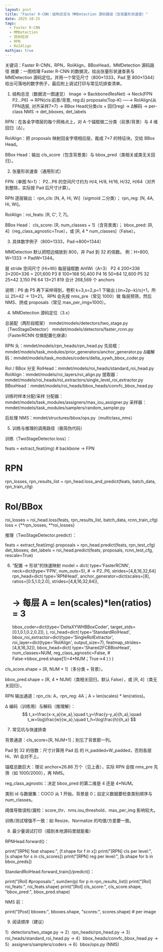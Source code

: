 ```yaml
---
layout: post
title: "Faster R-CNN：结构总览与 MMDetection 源码路径（含张量形状速查）"
date: 2025-10-25
tags:
  - Faster R-CNN
  - MMDetection
  - 目标检测
  - RPN
  - RoIAlign
mathjax: true
---
```

关键词：Faster R-CNN，RPN，RoIAlign，BBoxHead，MMDetection 源码路径
摘要：一图梳理 Faster R-CNN 的数据流，给出张量形状速查表与 MMDetection 源码定位。并用一个常见尺寸（800×1333，Pad 至 800×1344）给出可落地的数字例子，最后附上调试打印与常见坑排查清单。

<!--more-->
1. 结构总览（数据流一图速览）
Image → Backbone(ResNet) → Neck(FPN P2…P6)
                        → RPN(cls:前景/背景, reg:Δ)
                      proposals(Top-K) ──→  RoIAlign(从FPN选层, 对齐采样7×7)
                                           → BBox Head(分类cls + 回归reg)
                                           → Δ解码 → per-class NMS → det_bboxes, det_labels


RPN：在各金字塔层的每个网格点上，对 A 个锚框做二分类（前景/背景）与 4 维回归（Δ）。

RoIAlign：把 proposals 映射回金字塔相应层，裁成 7×7 的特征块，交给 BBox Head。

BBox Head：输出 cls_score（包含背景类）与 bbox_pred（类相关或类无关回归）。

2. 张量形状速查（通用形式）

FPN（单图 N=1）：
P2…P6 的空间尺寸约为 H/4, H/8, H/16, H/32, H/64（对齐到整除，实际按 Pad 后尺寸计算）。

RPN 逐层输出：
rpn_cls: [N, A, Hi, Wi]（sigmoid 二分类）；
rpn_reg: [N, 4A, Hi, Wi]。

RoIAlign：roi_feats: [R, C', 7, 7]。

BBox Head：
cls_score: [R, num_classes + 1]（含背景类）；
bbox_pred: [R, 4]（reg_class_agnostic=True），或 [R, 4 * num_classes]（False）。

3. 具体数字例子（800×1333，Pad→800×1344）

MMDetection 默认把短边缩放到 800，并 Pad 到 32 的倍数。
例：H=800, W=1333 → PadW=1344。

层	stride	空间尺寸 (Hi×Wi)	每层锚框数 A*Hi*Wi（A=3）
P2	4	200×336	3×200×336 = 201,600
P3	8	100×168	50,400
P4	16	50×84	12,600
P5	32	25×42	3,150
P6	64	13×21	819
合计			268,569 个 anchors

说明：P6 由 P5 再下采样得到，卷积 k=3,s=2,p=1 下输出 ⌊(in+2p−k)/s⌋+1，所以 25×42 → 13×21。
RPN 会先按 nms_pre（常见 1000）做 每层预筛，然后 NMS、拼成 proposals（常见 max_per_img≈1000）。

4. MMDetection 源码定位（3.x）

总装配（两阶段框架）
mmdet/models/detectors/two_stage.py（TwoStageDetector）
mmdet/models/detectors/faster_rcnn.py（FasterRCNN 仅做配置化继承）

RPN
头：mmdet/models/rpn_heads/rpn_head.py
先验框：mmdet/models/task_modules/prior_generators/anchor_generator.py
Δ编解码：mmdet/models/task_modules/coders/delta_xywh_bbox_coder.py

RoI / BBox 分支
RoIHead：mmdet/models/roi_heads/standard_roi_head.py
RoIAlign：mmdet/models/roi_layers/roi_align.py
提取器：mmdet/models/roi_heads/roi_extractors/single_level_roi_extractor.py
BBoxHead：mmdet/models/roi_heads/bbox_heads/convfc_bbox_head.py

训练时样本分配/采样
分配器：mmdet/models/task_modules/assigners/max_iou_assigner.py
采样器：mmdet/models/task_modules/samplers/random_sampler.py

后处理
NMS：mmdet/structures/bbox/ops.py（multiclass_nms）

5. 训练与推理的调用路径（极简伪代码）

训练（TwoStageDetector.loss）：

feats = extract_feat(img)  # backbone -> FPN
# RPN
rpn_losses, rpn_results_list = rpn_head.loss_and_predict(feats, batch_data, rpn_train_cfg)
# RoI/BBox
roi_losses = roi_head.loss(feats, rpn_results_list, batch_data, rcnn_train_cfg)
loss = {**rpn_losses, **roi_losses}


推理（TwoStageDetector.predict）：

feats = extract_feat(img)
proposals = rpn_head.predict(feats, rpn_test_cfg)
det_bboxes, det_labels = roi_head.predict(feats, proposals, rcnn_test_cfg, rescale=True)

6. “配置 → 形状”的快速映射
model = dict(
  type='FasterRCNN',
  neck=dict(type='FPN', num_outs=5),  # → P2..P6, strides=[4,8,16,32,64]
  rpn_head=dict(
    type='RPNHead',
    anchor_generator=dict(scales=[8], ratios=[0.5,1.0,2.0], strides=[4,8,16,32,64]),
    # → 每层 A = len(scales)*len(ratios) = 3
    bbox_coder=dict(type='DeltaXYWHBBoxCoder', target_stds=[0.1,0.1,0.2,0.2]),
  ),
  roi_head=dict(
    type='StandardRoIHead',
    bbox_roi_extractor=dict(type='SingleRoIExtractor',
                            roi_layer=dict(type='RoIAlign', output_size=7),
                            featmap_strides=[4,8,16,32]),
    bbox_head=dict(
      type='Shared2FCBBoxHead', num_classes=NUM,
      reg_class_agnostic=False,  # False→bbox_pred.shape[1]=4*NUM；True→4
    )
  )
)


cls_score.shape = [R, NUM + 1]（多分类 + 背景）。

bbox_pred.shape = [R, 4 * NUM]（类相关回归，默认 False），或 [R, 4]（类无关回归）。

RPN 输出通道：rpn_cls: A，rpn_reg: 4A；A = len(scales) * len(ratios)。

Δ 编码（训练用）与解码（推理解）：
$$
t_x=\frac{x-x_a}{w_a},\quad t_y=\frac{y-y_a}{h_a},\quad
t_w=\log\frac{w}{w_a},\quad t_h=\log\frac{h}{h_a}
$$


7. 常见坑与快速排查

背景通道：cls_score=[R, NUM+1]；别忘了背景那一列。

Pad 到 32 的倍数：尺寸计算用 Pad 后 的 H_padded×W_padded，否则各层 Hi、Wi 会对不上。

锚框总数巨大：理论 anchor≈26.86 万个（见上表），实际 RPN 会按 nms_pre 先筛（如 1000/2000），再 NMS。

reg_class_agnostic：决定 bbox_pred 的第二维是 4 还是 4*NUM。

类别 id 与数据集：COCO 从 1 开始，背景是 0；自定义数据要检查类别顺序与 num_classes。

阈值导致误检/漏检：score_thr、nms.iou_threshold、max_per_img 影响较大。

训练/测试增强不一致：如 Resize、Normalize 的均值/方差要一致。

8. 最少量调试打印（插到本地源码里就能看）

RPNHead.forward()：

print("[RPN] feat shapes:", [f.shape for f in x])
print("[RPN] cls per level:", [s.shape for s in cls_scores])
print("[RPN] reg per level:", [b.shape for b in bbox_preds])


StandardRoIHead.forward_train()/predict()：

print("[RoI] #proposals:", sum(len(p) for p in rpn_results_list))
print("[RoI] roi_feats:", roi_feats.shape)
print("[RoI] cls_score:", cls_score.shape, "bbox_pred:", bbox_pred.shape)


NMS 前：

print("[Post] bboxes:", bboxes.shape, "scores:", scores.shape)  # per image

9. 阅读顺序（建议）

1）detectors/two_stage.py → 2）rpn_heads/rpn_head.py → 3）roi_heads/standard_roi_head.py
→ 4）bbox_heads/convfc_bbox_head.py → 5）assigners/samplers/coders → 6）bbox/ops.py (NMS)

